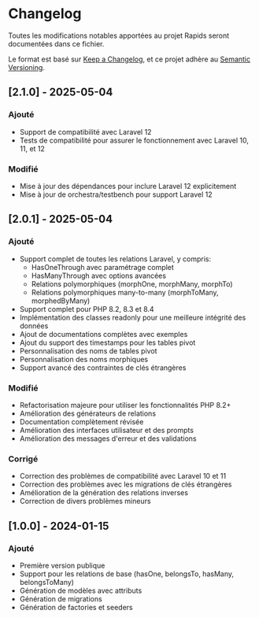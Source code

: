 # Changelog

Toutes les modifications notables apportées au projet Rapids seront documentées dans ce fichier.

Le format est basé sur [Keep a Changelog](https://keepachangelog.com/fr/1.0.0/),
et ce projet adhère au [Semantic Versioning](https://semver.org/spec/v2.0.0.html).

## [2.1.0] - 2025-05-04

### Ajouté
- Support de compatibilité avec Laravel 12
- Tests de compatibilité pour assurer le fonctionnement avec Laravel 10, 11, et 12

### Modifié
- Mise à jour des dépendances pour inclure Laravel 12 explicitement
- Mise à jour de orchestra/testbench pour support Laravel 12

## [2.0.1] - 2025-05-04

### Ajouté
- Support complet de toutes les relations Laravel, y compris:
  - HasOneThrough avec paramétrage complet
  - HasManyThrough avec options avancées
  - Relations polymorphiques (morphOne, morphMany, morphTo)
  - Relations polymorphiques many-to-many (morphToMany, morphedByMany)
- Support complet pour PHP 8.2, 8.3 et 8.4
- Implémentation des classes readonly pour une meilleure intégrité des données
- Ajout de documentations complètes avec exemples
- Ajout du support des timestamps pour les tables pivot
- Personnalisation des noms de tables pivot
- Personnalisation des noms morphiques
- Support avancé des contraintes de clés étrangères

### Modifié
- Refactorisation majeure pour utiliser les fonctionnalités PHP 8.2+
- Amélioration des générateurs de relations
- Documentation complètement révisée
- Amélioration des interfaces utilisateur et des prompts
- Amélioration des messages d'erreur et des validations

### Corrigé
- Correction des problèmes de compatibilité avec Laravel 10 et 11
- Correction des problèmes avec les migrations de clés étrangères
- Amélioration de la génération des relations inverses
- Correction de divers problèmes mineurs

## [1.0.0] - 2024-01-15

### Ajouté
- Première version publique
- Support pour les relations de base (hasOne, belongsTo, hasMany, belongsToMany)
- Génération de modèles avec attributs
- Génération de migrations
- Génération de factories et seeders